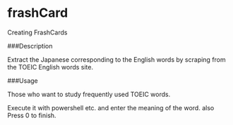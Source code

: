# frashCard

Creating FrashCards

###Description

Extract the Japanese corresponding to the English words by scraping from the TOEIC English words site.

###Usage

Those who want to study frequently used TOEIC words.

Execute it with powershell etc. and enter the meaning of the word.
also Press 0 to finish.
